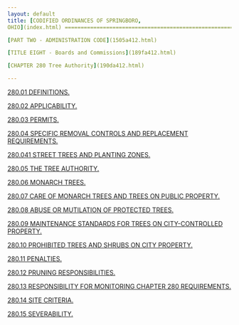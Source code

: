 ```yaml
---
layout: default 
title: [CODIFIED ORDINANCES OF SPRINGBORO,
OHIO](index.html) =====================================================

[PART TWO - ADMINISTRATION CODE](1505a412.html)

[TITLE EIGHT - Boards and Commissions](189fa412.html)

[CHAPTER 280 Tree Authority](190da412.html)

---
```


[280.01 DEFINITIONS.](1926a412.html)

[280.02 APPLICABILITY.](193ea412.html)

[280.03 PERMITS.](1943a412.html)

[280.04 SPECIFIC REMOVAL CONTROLS AND REPLACEMENT
REQUIREMENTS.](1958a412.html)

[280.041 STREET TREES AND PLANTING ZONES.](1980a412.html)

[280.05 THE TREE AUTHORITY.](199ba412.html)

[280.06 MONARCH TREES.](19b2a412.html)

[280.07 CARE OF MONARCH TREES AND TREES ON PUBLIC
PROPERTY.](19bca412.html)

[280.08 ABUSE OR MUTILATION OF PROTECTED TREES.](1a23a412.html)

[280.09 MAINTENANCE STANDARDS FOR TREES ON CITY-CONTROLLED
PROPERTY.](1a2ba412.html)

[280.10 PROHIBITED TREES AND SHRUBS ON CITY PROPERTY.](1a41a412.html)

[280.11 PENALTIES.](1a68a412.html)

[280.12 PRUNING RESPONSIBILITIES.](1a72a412.html)

[280.13 RESPONSIBILITY FOR MONITORING CHAPTER 280
REQUIREMENTS.](1a78a412.html)

[280.14 SITE CRITERIA.](1a8ca412.html)

[280.15 SEVERABILITY.](1a97a412.html)
